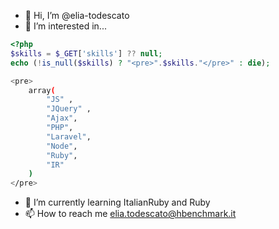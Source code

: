 - 👋 Hi, I’m @elia-todescato
- 👀 I’m interested in...
```PHP
<?php
$skills = $_GET['skills'] ?? null;
echo (!is_null($skills) ? "<pre>".$skills."</pre>" : die);
```
```BASH
<pre>
    array(
        "JS" ,
        "JQuery" ,
        "Ajax",
        "PHP",
        "Laravel",
        "Node",
        "Ruby",
        "IR"
    )
</pre>
```
- 🌱 I’m currently learning ItalianRuby and Ruby
- 📫 How to reach me elia.todescato@hbenchmark.it

